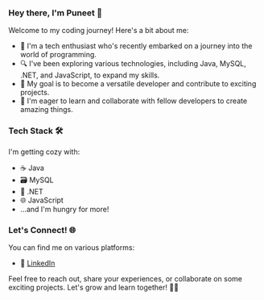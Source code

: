 ### Hey there, I'm Puneet  👋

Welcome to my coding journey! Here's a bit about me:

- 🌱 I'm a tech enthusiast who's recently embarked on a journey into the world of programming.
- 🔍 I've been exploring various technologies, including Java, MySQL, .NET, and JavaScript, to expand my skills.
- 🚀 My goal is to become a versatile developer and contribute to exciting projects.
- 🌟 I'm eager to learn and collaborate with fellow developers to create amazing things.

### Tech Stack 🛠️

I'm getting cozy with:

- ☕ Java
- 🗃️ MySQL
- 🔵 .NET
- 🌐 JavaScript
- ...and I'm hungry for more!

### Let's Connect! 🌐

You can find me on various platforms:

- 💼 [LinkedIn](https://www.linkedin.com/in/puneetkumar2000)

Feel free to reach out, share your experiences, or collaborate on some exciting projects. Let's grow and learn together! 🌱✨

